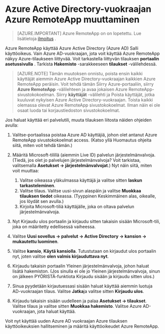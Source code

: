 
<properties
    pageTitle="Muuta Azure RemoteApp Azure Active Directory-vuokraajan | Microsoft Azure"
    description="Opi muuttamaan Azure Active Directory-vuokraajan liittyvät Azure RemoteApp"
    services="remoteapp"
    documentationCenter=""
    authors="lizap"
    manager="mbaldwin" />

<tags
    ms.service="remoteapp"
    ms.workload="compute"
    ms.tgt_pltfrm="na"
    ms.devlang="na"
    ms.topic="article"
    ms.date="08/15/2016"
    ms.author="elizapo" />



# <a name="change-the-azure-active-directory-tenant-in-azure-remoteapp"></a>Azure Active Directory-vuokraajan Azure RemoteApp muuttaminen

> [AZURE.IMPORTANT]
> Azure RemoteApp on on lopetettu. Lue lisätietoja [ilmoitus](https://go.microsoft.com/fwlink/?linkid=821148) .

Azure RemoteApp käyttää Azure Active Directory (Azure AD) Salli käyttöoikeus. Vain Azure AD-vuokraajan, jota voit käyttää Azure RemoteApp näkyy Azure-tilaukseen liittyvää. Voit tarkastella liittyvän tilauksen **portaalin asetussivulla** . Tarkista **Hakemisto** -sarakkeeseen **tilaukset** -välilehdessä.

> [AZURE.NOTE] Tämän muutoksen onnistu, poista ensin kaikki käyttäjät aiemmin Azure Active Directory-vuokraajan kaikkien Azure RemoteApp peräisin. Voit tehdä tämän Siirry Azure-portaaliin, siirry **Azure RemoteApp** -välilehteen ja avaa jokaisen Azure RemoteApp-sivustokokoelman. Siirry **käyttäjät** -välilehti ja Poista käyttäjät, jotka kuuluvat nykyisen Azure Active Directory-vuokraajan. Toista kaikki olemassa olevat Azure RemoteApp sivustokokoelmat. Ilman näin ei ole osaat luoda tai korjaustiedoston sivustokokoelmat.

Jos haluat käyttää eri palvelutili, muuta tilauksen liitosta näiden ohjeiden avulla:

1. Valitse-portaalissa poistaa Azure AD käyttäjiä, johon olet antanut Azure RemoteApp sivustokokoelmat access. (Katso yllä Huomautus ohjeita siitä, miten voit tehdä tämän.)


2. Määritä Microsoft-tilillä (aiemmin Live ID) palvelun järjestelmänvalvoja. (Tiedä, jos olet jo palvelujen järjestelmänvalvoja? Voit tarkistaa, valitsemalla **Asetukset -> järjestelmänvalvojat**.) Nyt näin siitä, miten voit muuttaa:
    1. Valitse oikeassa yläkulmassa käyttäjä ja valitse sitten **laskun tarkasteleminen**.
    2. Valitse tilaus. Valitse uusi-sivun alaspäin ja valitse **Muokkaa tilauksen tiedot** oikeassa. (Tyyppinen Keskimmäinen alas, oikealle, jos löydät sen avulla.)
    3. Kirjoita Microsoft-tiliä käyttäjälle, joka on oltava palvelun järjestelmänvalvoja.

3. Nyt Kirjaudu ulos portaalin ja kirjaudu sitten takaisin sisään Microsoft-tili, joka on määritetty edellisessä vaiheessa.


4. Valitse **Uusi sovellus -> palvelut -> Active Directory -> kansion -> mukautettu luominen**.
5. Valitse **kansio**, **Käytä kansiolla**. Tutustutaan on kirjaudut ulos portaalin nyt, joten valitse **olen valmis kirjauduttava nyt**.
6. Kirjaudu takaisin portaalin Yleinen järjestelmänvalvoja, johon haluat lisätä hakemiston. (Jos sinulla ei ole jo Yleinen järjestelmänvalvoja, sinun on jälkeen PYÖRISTÄ-funktiota Kirjaudu sisään ja kirjaudu sitten ulos.)
7. Sinua pyydetään kirjautuessasi sisään haluat käyttää aiemmin luotuja AD-vuokraajan tilaus. Valitse **Jatka**ja valitse sitten **Kirjaudu ulos**.
5. Kirjaudu takaisin sisään uudelleen ja palaa **Asetukset -> tilaukset**. Valitse tilaus ja valitse sitten **Muokkaa hakemisto**. Valitse Azure AD-vuokraajan, jota haluat käyttää.



Voit nyt käyttää uuden Azure AD vuokraajan Azure tilauksen käyttöoikeuksien hallitseminen ja määritä käyttöoikeudet Azure RemoteApp.
